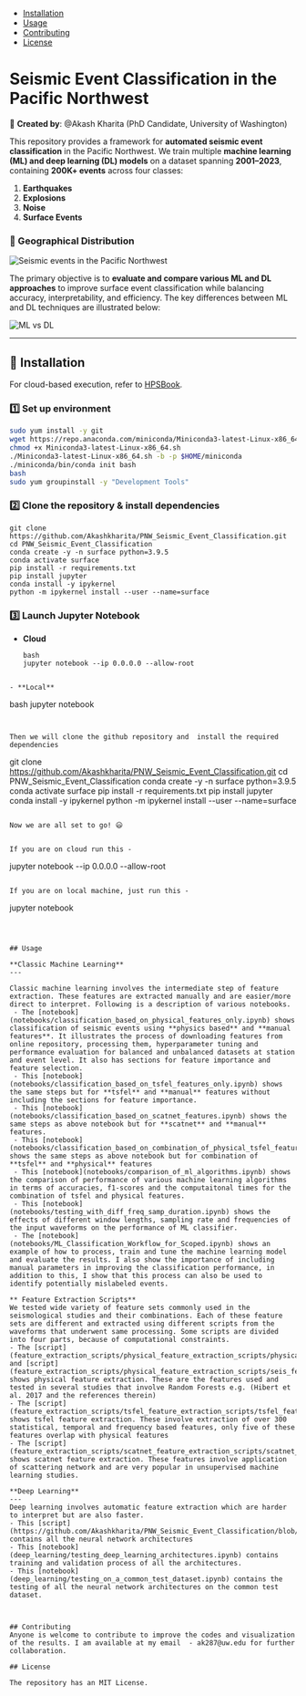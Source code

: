 - [Installation](#installation)
- [Usage](#usage)
- [Contributing](#contributing)
- [License](#license)



# **Seismic Event Classification in the Pacific Northwest**  

📌 **Created by**: @Akash Kharita (PhD Candidate, University of Washington)  

This repository provides a framework for **automated seismic event classification** in the Pacific Northwest. We train multiple **machine learning (ML) and deep learning (DL) models** on a dataset spanning **2001–2023**, containing **200K+ events** across four classes:  

1. **Earthquakes**  
2. **Explosions**  
3. **Noise**  
4. **Surface Events**  

### **📍 Geographical Distribution**  
![Seismic events in the Pacific Northwest](Figures/Figure_1.png)  

The primary objective is to **evaluate and compare various ML and DL approaches** to improve surface event classification while balancing accuracy, interpretability, and efficiency. The key differences between ML and DL techniques are illustrated below:  

![ML vs DL](Figures/ML_vs_DL.png)  

---

## **🚀 Installation**  

For cloud-based execution, refer to [HPSBook](https://seisscoped.org/HPS-book/chapters/cloud/AWS_101.html).  

### **1️⃣ Set up environment**  
```bash
sudo yum install -y git  
wget https://repo.anaconda.com/miniconda/Miniconda3-latest-Linux-x86_64.sh  
chmod +x Miniconda3-latest-Linux-x86_64.sh  
./Miniconda3-latest-Linux-x86_64.sh -b -p $HOME/miniconda  
./miniconda/bin/conda init bash  
bash  
sudo yum groupinstall -y "Development Tools"
```


### **2️⃣ Clone the repository & install dependencies** 

```
git clone https://github.com/Akashkharita/PNW_Seismic_Event_Classification.git  
cd PNW_Seismic_Event_Classification  
conda create -y -n surface python=3.9.5  
conda activate surface  
pip install -r requirements.txt  
pip install jupyter  
conda install -y ipykernel  
python -m ipykernel install --user --name=surface  
```

### **3️⃣ Launch Jupyter Notebook**

- **Cloud**
  ```
  bash
  jupyter notebook --ip 0.0.0.0 --allow-root  
```

- **Local**
  ```
  bash
  jupyter notebook
  ```


Then we will clone the github repository and  install the required dependencies

```
git clone https://github.com/Akashkharita/PNW_Seismic_Event_Classification.git
cd PNW_Seismic_Event_Classification
conda create -y -n surface python=3.9.5
conda activate surface
pip install -r requirements.txt
pip install jupyter
conda install -y ipykernel
python -m ipykernel install --user --name=surface
```

Now we are all set to go! 😃


If you are on cloud run this - 

```
jupyter notebook --ip 0.0.0.0 --allow-root
```

If you are on local machine, just run this - 

```
jupyter notebook
```



## Usage

**Classic Machine Learning**
---

Classic machine learning involves the intermediate step of feature extraction. These features are extracted manually and are easier/more direct to interpret. Following is a description of various notebooks. 
 - The [notebook](notebooks/classification_based_on_physical_features_only.ipynb) shows classification of seismic events using **physics based** and **manual features**. It illustrates the process of downloading features from online repository, processing them, hyperparameter tuning and performance evaluation for balanced and unbalanced datasets at station and event level. It also has sections for feature importance and feature selection.
 - This [notebook](notebooks/classification_based_on_tsfel_features_only.ipynb) shows the same steps but for **tsfel** and **manual** features without including the sections for feature importance.
 - This [notebook](notebooks/classification_based_on_scatnet_features.ipynb) shows the same steps as above notebook but for **scatnet** and **manual** features.
 - This [notebook](notebooks/classification_based_on_combination_of_physical_tsfel_features.ipynb) shows the same steps as above notebook but for combination of **tsfel** and **physical** features
 - This [notebook](notebooks/comparison_of_ml_algorithms.ipynb) shows the comparison of performance of various machine learning algorithms in terms of accuracies, f1-scores and the computaitonal times for the combination of tsfel and physical features.
 - This [notebook](notebooks/testing_with_diff_freq_samp_duration.ipynb) shows the effects of different window lengths, sampling rate and frequencies of the input waveforms on the performance of ML classifier. 
 - The [notebook](notebooks/ML_Classification_Workflow_for_Scoped.ipynb) shows an example of how to process, train and tune the machine learning model and evaluate the results. I also show the importance of including manual parameters in improving the classification performance, in addition to this, I show that this process can also be used to identify potentially mislabeled events. 

** Feature Extraction Scripts**
We tested wide variety of feature sets commonly used in the seismological studies and their combinations. Each of these feature sets are different and extracted using different scripts from the waveforms that underwent same processing. Some scripts are divided into four parts, because of computational constraints. 
- The [script](feature_extraction_scripts/physical_feature_extraction_scripts/physical_feature_extraction_combined_script.py) and [script](feature_extraction_scripts/physical_feature_extraction_scripts/seis_feature.py) shows physical feature extraction. These are the features used and tested in several studies that involve Random Forests e.g. (Hibert et al. 2017 and the references therein)
- The [script](feature_extraction_scripts/tsfel_feature_extraction_scripts/tsfel_feature_extraction_combined_script.py) shows tsfel feature extraction. These involve extraction of over 300 statistical, temporal and frequency based features, only five of these features overlap with physical features
- The [script](feature_extraction_scripts/scatnet_feature_extraction_scripts/scatnet_feature_extraction_comcat_part1_p_50_100.py) shows scatnet feature extraction. These features involve application of scattering network and are very popular in unsupervised machine learning studies. 

**Deep Learning**
---
Deep learning involves automatic feature extraction which are harder to interpret but are also faster. 
- This [script](https://github.com/Akashkharita/PNW_Seismic_Event_Classification/blob/main/deep_learning/scripts/neural_network_architectures.py) contains all the neural network architectures
- This [notebook](deep_learning/testing_deep_learning_architectures.ipynb) contains training and validation process of all the architectures.
- This [notebook](deep_learning/testing_on_a_common_test_dataset.ipynb) contains the testing of all the neural network architectures on the common test dataset. 



## Contributing
Anyone is welcome to contribute to improve the codes and visualization of the results. I am available at my email  - ak287@uw.edu for further collaboration. 

## License

The repository has an MIT License. 
